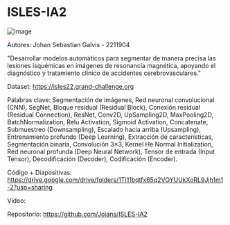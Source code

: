 # ISLES-IA2

![image](https://github.com/user-attachments/assets/76095b7d-2d3d-4274-8133-2312b15db813)


Autores: Johan Sebastian Galvis - 2211904

"Desarrollar modelos automáticos para segmentar de manera precisa las lesiones isquémicas en imágenes de resonancia magnética, apoyando el diagnóstico y tratamiento clínico de accidentes cerebrovasculares."

Dataset: https://isles22.grand-challenge.org

Palabras clave: Segmentación de imágenes, Red neuronal convolucional (CNN), SegNet, Bloque residual (Residual Block), Conexión residual (Residual Connection), ResNet, Conv2D, UpSampling2D, MaxPooling2D, BatchNormalization, Relu Activation, Sigmoid Activation, Concatenate, Submuestreo (Downsampling), Escalado hacia arriba (Upsampling), Entrenamiento profundo (Deep Learning), Extracción de características, Segmentación binaria, Convolución 3×3, Kernel He Normal Initialization, Red neuronal profunda (Deep Neural Network), Tensor de entrada (Input Tensor), Decodificación (Decoder), Codificación (Encoder).

Código + Diapositivas: https://drive.google.com/drive/folders/1TI11bqtfx65q2VOYUUkXoRL9Jjh1m1-2?usp=sharing

Video: 

Repositorio: https://github.com/Jojans/ISLES-IA2


